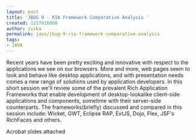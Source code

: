 ```yaml
---
layout: post
title: 'JBUG 9 - RIA Framework Comparative Analysis '
created: 1217916000
author: zvika
permalink: java/jbug-9-ria-framework-comparative-analysis
tags:
- JAVA
---
```

<p>Recent years have been pretty exciting and innovative with respect to the applications we see on our browsers. More and more, web pages seem to look and behave like desktop applications, and with presentation needs comes a new range of solutions used by application developers. In this short session we'll review some of the prevalent Rich Application Frameworks that enable development of desktop-lookalike client-side applications and components, sometime with their server-side counterparts. The frameworks(briefly) discussed and compared in this session include: Wicket, GWT, Eclipse RAP, ExtJS, Dojo, Flex, JSF's RichFaces and others.</p>
<p>Acrobat slides attached</p>
